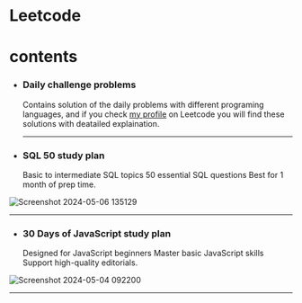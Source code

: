 # Leetcode

# contents
- ### Daily challenge problems
  Contains solution of the daily problems with different programing languages, and if you check [my profile](https://leetcode.com/u/khaledkamr/) on Leetcode you will find these solutions with deatailed explaination.
  <hr>

- ### SQL 50 study plan
  Basic to intermediate SQL topics 50 essential SQL questions Best for 1 month of prep time.
  
![Screenshot 2024-05-06 135129](https://github.com/khaledkamr/Leetcode/assets/94804298/cdd6d387-faee-4a38-abd1-e95f8bd28f40)
<hr>

- ### 30 Days of JavaScript study plan
  Designed for JavaScript beginners Master basic JavaScript skills Support high-quality editorials.

![Screenshot 2024-05-04 092200](https://github.com/khaledkamr/Leetcode/assets/94804298/b1fc108b-5dc2-4a93-9b3e-84cd845710a6)
<hr>


